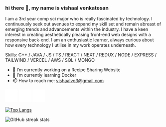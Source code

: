 ### hi there 👋,   my name is vishaal venkatesan
I am a 3rd year comp sci major who is really fascinated by technology. I continuously seek out avenues to expand my skill set and remain abreast of emerging trends and advancements within the industry. I have a keen interest in creating aesthetically pleasing front-end web designs with a responsive back-end. I am an enthusiastic learner, always curious about how every technology I utilise in my work operates underneath.

Skills: C++ / JAVA / JS / TS / REACT / NEXT / REDUX / NODE / EXPRESS / TAILWIND / VERCEL / AWS / SQL / MONGO

- 🔭 I’m currently working on a Recipe Sharing Website 
- 🌱 I’m currently learning Docker 
- 📫 How to reach me: vishaalvo3@gmail.com 

[<img src='link.svg' alt='linkedin' height='40'>](https://www.linkedin.com/in/https://www.linkedin.com/in/vishaalvenkatesan/) 
[<img src='x.svg' alt='twitter' height='40'>](https://twitter.com/https://twitter.com/vishaalvenki) 
[<img src='web.svg' alt='website' height='40'>](https://www.vishaalvenkatesan.engineer/)  

[![Top Langs](https://github-readme-stats.vercel.app/api/top-langs/?username=VishaalVenkatesan)](https://github.com/anuraghazra/github-readme-stats)

![GitHub streak stats](https://streak-stats.demolab.com/?user=VishaalVenkatesan)  

